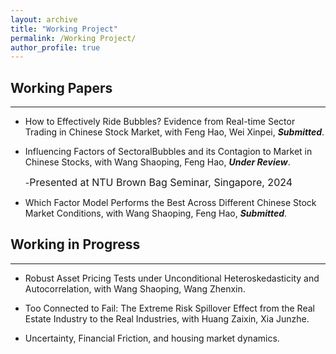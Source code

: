 ```yaml
---
layout: archive
title: "Working Project"
permalink: /Working Project/
author_profile: true
---
```


## Working Papers
---
* How to Effectively Ride Bubbles? Evidence from Real-time Sector Trading in Chinese Stock Market, with Feng Hao, Wei Xinpei, ***Submitted***. 

* Influencing Factors of SectoralBubbles and its Contagion to Market in Chinese Stocks, with Wang Shaoping, Feng Hao, ***Under Review***.

  -<font size=3>Presented at NTU Brown Bag Seminar, Singapore, 2024</font>
  
* Which Factor Model Performs the Best Across Different Chinese Stock Market Conditions, with Wang Shaoping, Feng Hao, ***Submitted***.

## Working in Progress
---
* Robust Asset Pricing Tests under Unconditional Heteroskedasticity and Autocorrelation, with Wang Shaoping, Wang Zhenxin.

* Too Connected to Fail: The Extreme Risk Spillover Effect from the Real Estate Industry to the Real Industries, with Huang Zaixin, Xia Junzhe.

* Uncertainty, Financial Friction, and housing market dynamics.
